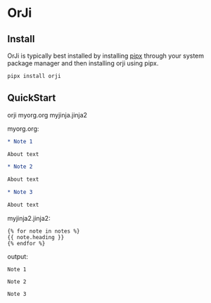 # OrJi

## Install

OrJi is typically best installed by installing [pipx](https://pypa.github.io/pipx/)
through your system package manager and then installing orji using pipx.

```bash
pipx install orji
```

## QuickStart

orji myorg.org myjinja.jinja2

myorg.org:

```org
* Note 1

About text

* Note 2

About text

* Note 3

About text
```

myjinja2.jinja2:

```jinja2
{% for note in notes %}
{{ note.heading }}
{% endfor %}
```

output:

```
Note 1

Note 2

Note 3
```
